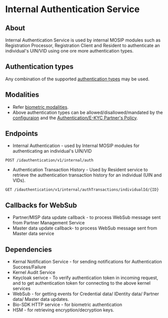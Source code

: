 # Internal Authentication Service

## About
Internal Authentication Service is used by internal MOSIP modules such as Registration Processor, Registration Client and Resident to authenticate an individual's UIN/VID using one ore more authentication types.

## Authentication types
Any combination of the supported [authentication types](https://docs.mosip.io/1.2.0/id-authentication#authentication-types) may be used.
  
## Modalities
* Refer [biometric modalities](https://docs.mosip.io/1.2.0/biometrics#modalities).
* Above authentication types can be allowed/disallowed/mandated by the [configuraion](../../docs/configuration.md#allowed-authentication-types) and the [Authentication/E-KYC Partner's Policy](../../docs/configuration.md).

## Endpoints
* Internal Authentication - used by Internal MOSIP modules for authenticating an individual's UIN/VID

```
POST /idauthentication/v1/internal/auth
```

* Authentication Transaction History - Used by Resident service to retrieve the authentication transaction history for an individual (UIN and VIDs).

```
GET /idauthentication/v1/internal/authTransactions/individualId/{ID}
```

## Callbacks for WebSub 
* Partner/MISP data update callback - to process  WebSub message sent from Partner Management Service
* Master data update callback- to process WebSub message sent from Master data service


## Dependencies
* Kernal Notification Service - for sending notifications for Authentication Success/Failure
* Kernel Audit Service
* Keycloak serivce - To verify authentication token in incoming request, and to get authentication token for connecting to the above kernel services
* WebSub - for getting events for Credential data/ IDentity data/ Partner data/ Master data updates.
* Bio-SDK HTTP service - for biometric authentication
* HSM - for retrieving encryption/decryption keys.

